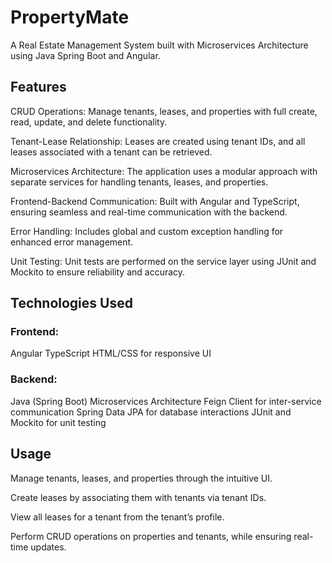 # PropertyMate
A Real Estate Management System built with Microservices Architecture using Java Spring Boot and Angular.

## Features

CRUD Operations: Manage tenants, leases, and properties with full create, read, update, and delete functionality.

Tenant-Lease Relationship: Leases are created using tenant IDs, and all leases associated with a tenant can be retrieved.

Microservices Architecture: The application uses a modular approach with separate services for handling tenants, leases, and properties.

Frontend-Backend Communication: Built with Angular and TypeScript, ensuring seamless and real-time communication with the backend.

Error Handling: Includes global and custom exception handling for enhanced error management.

Unit Testing: Unit tests are performed on the service layer using JUnit and Mockito to ensure reliability and accuracy.


## Technologies Used
### Frontend:
Angular
TypeScript
HTML/CSS for responsive UI

### Backend: 
Java (Spring Boot)
Microservices Architecture
Feign Client for inter-service communication
Spring Data JPA for database interactions
JUnit and Mockito for unit testing

## Usage
Manage tenants, leases, and properties through the intuitive UI.

Create leases by associating them with tenants via tenant IDs.

View all leases for a tenant from the tenant’s profile.

Perform CRUD operations on properties and tenants, while ensuring real-time updates.

